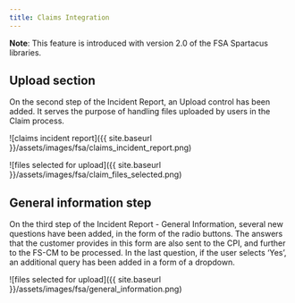 ```yaml
---
title: Claims Integration
---
```


**Note**: This feature is introduced with version 2.0 of the FSA Spartacus libraries.

## Upload section

On the second step of the Incident Report, an Upload control has been added. It serves the purpose of handling files uploaded by users in the Claim process.

![claims incident report]({{ site.baseurl }}/assets/images/fsa/claims_incident_report.png)

![files selected for upload]({{ site.baseurl }}/assets/images/fsa/claim_files_selected.png)

## General information step

On the third step of the Incident Report - General Information, several new questions have been added, in the form of the radio buttons. The answers that the customer provides in this form are also sent to the CPI, and further to the FS-CM to be processed. In the last question, if the user selects ‘Yes’, an additional query has been added in a form of a dropdown.

![files selected for upload]({{ site.baseurl }}/assets/images/fsa/general_information.png)
